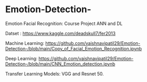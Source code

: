 # Emotion-Detection-

Emotion Facial Recognition: Course Project ANN and DL 

Datset : https://www.kaggle.com/deadskull7/fer2013

Machine Learning: https://github.com/vaishnavipatil29/Emotion-Detection-/blob/main/Copy_of_Facial_Emotion_Recognition.ipynb


Deep Learning: https://github.com/vaishnavipatil29/Emotion-Detection-/blob/main/CNN_Emotion_detection.ipynb

Transfer Learning Models: VGG and Resnet 50.
